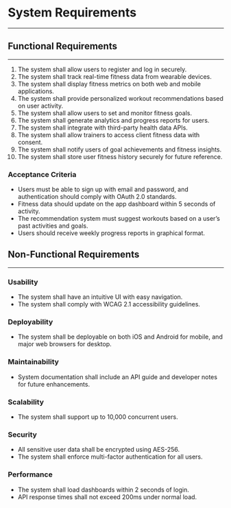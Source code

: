 # System Requirements
___
## Functional Requirements
___
1. The system shall allow users to register and log in securely.
2. The system shall track real-time fitness data from wearable devices.
3. The system shall display fitness metrics on both web and mobile applications.
4. The system shall provide personalized workout recommendations based on user activity.
5. The system shall allow users to set and monitor fitness goals.
6. The system shall generate analytics and progress reports for users.
7. The system shall integrate with third-party health data APIs.
8. The system shall allow trainers to access client fitness data with consent.
9. The system shall notify users of goal achievements and fitness insights.
10. The system shall store user fitness history securely for future reference.

### Acceptance Criteria
* Users must be able to sign up with email and password, and authentication should comply with OAuth 2.0 standards.
* Fitness data should update on the app dashboard within 5 seconds of activity.
* The recommendation system must suggest workouts based on a user’s past activities and goals.
* Users should receive weekly progress reports in graphical format.
## Non-Functional Requirements
___
### Usability
* The system shall have an intuitive UI with easy navigation.
* The system shall comply with WCAG 2.1 accessibility guidelines.
### Deployability
* The system shall be deployable on both iOS and Android for mobile, and major web browsers for desktop.
### Maintainability
* System documentation shall include an API guide and developer notes for future enhancements.
### Scalability
* The system shall support up to 10,000 concurrent users.
### Security
* All sensitive user data shall be encrypted using AES-256.
* The system shall enforce multi-factor authentication for all users.
### Performance
* The system shall load dashboards within 2 seconds of login.
* API response times shall not exceed 200ms under normal load.
